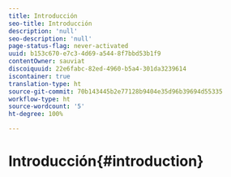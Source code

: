 ```yaml
---
title: Introducción
seo-title: Introducción
description: 'null'
seo-description: 'null'
page-status-flag: never-activated
uuid: b153c670-e7c3-4d69-a544-8f7bbd53b1f9
contentOwner: sauviat
discoiquuid: 22e6fabc-82ed-4960-b5a4-301da3239614
iscontainer: true
translation-type: ht
source-git-commit: 70b143445b2e77128b9404e35d96b39694d55335
workflow-type: ht
source-wordcount: '5'
ht-degree: 100%

---
```



# Introducción{#introduction}

